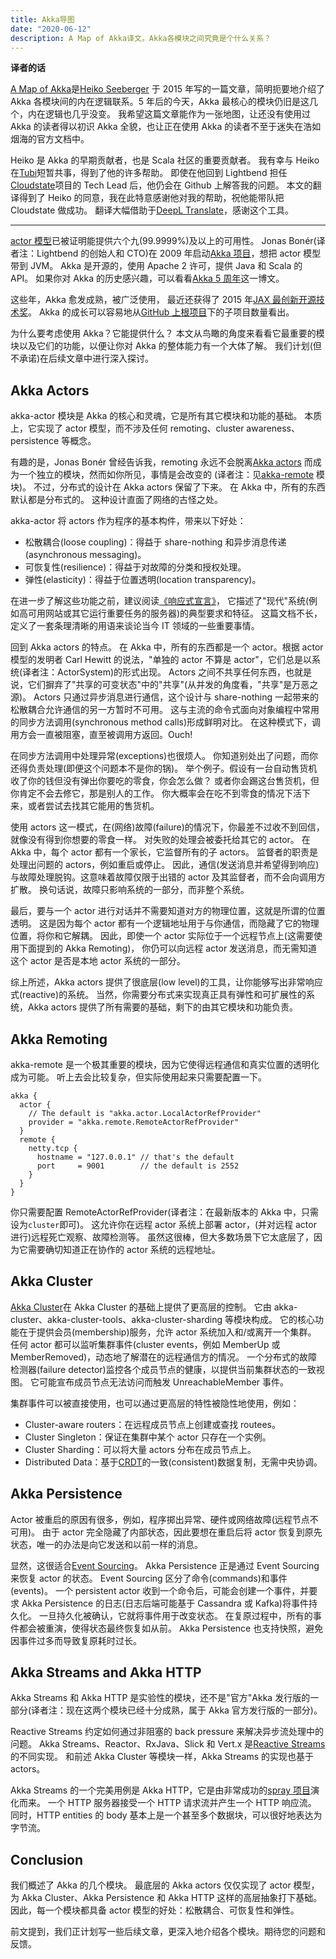 ```yaml
---
title: Akka导图
date: "2020-06-12"
description: A Map of Akka译文。Akka各模块之间究竟是个什么关系？
---
```


**译者的话**

[A Map of Akka](https://blog.codecentric.de/en/2015/07/a-map-of-akka/)是[Heiko Seeberger](https://github.com/hseeberger)
于 2015 年写的一篇文章，简明扼要地介绍了 Akka 各模块间的内在逻辑联系。5 年后的今天，Akka 最核心的模块仍旧是这几个，内在逻辑也几乎没变。
我希望这篇文章能作为一张地图，让还没有使用过 Akka 的读者得以初识 Akka 全貌，也让正在使用 Akka 的读者不至于迷失在浩如烟海的官方文档中。

Heiko 是 Akka 的早期贡献者，也是 Scala 社区的重要贡献者。
我有幸与 Heiko 在[Tubi](https://tubitv.com/)短暂共事，得到了他的许多帮助。
即使在他回到 Lightbend 担任[Cloudstate](https://cloudstate.io/)项目的 Tech Lead 后，他仍会在 Github 上解答我的问题。
本文的翻译得到了 Heiko 的同意，我在此特意感谢他对我的帮助，祝他能带队把 Cloudstate 做成功。
翻译大幅借助于[DeepL Translate](https://www.deepl.com/en/translator)，感谢这个工具。

---

[actor 模型](https://en.wikipedia.org/wiki/Actor_model)已被证明能提供六个九(99.9999%)及以上的可用性。
Jonas Bonér(译者注：Lightbend 的创始人和 CTO)在 2009 年启动[Akka 项目](https://akka.io/)，想把 actor 模型带到 JVM。
Akka 是开源的，使用 Apache 2 许可，提供 Java 和 Scala 的 API。
如果你对 Akka 的历史感兴趣，可以看看[Akka 5 周年](https://www.lightbend.com/akka-five-year-anniversary)这一博文。

这些年，Akka 愈发成熟，被广泛使用，
最近还获得了 2015 年[JAX 最创新开源技术奖](https://www.lightbend.com/blog/akka-wins-2015-jax-award-for-most-innovative-open-technology)。
Akka 的成长可以容易地从[GitHub 上根项目](https://github.com/akka/akka)下的子项目数量看出。

为什么要考虑使用 Akka？它能提供什么？
本文从鸟瞰的角度来看看它最重要的模块以及它们的功能，以便让你对 Akka 的整体能力有一个大体了解。
我们计划(但不承诺)在后续文章中进行深入探讨。

## Akka Actors

akka-actor 模块是 Akka 的核心和灵魂，它是所有其它模块和功能的基础。
本质上，它实现了 actor 模型，而不涉及任何 remoting、cluster awareness、persistence 等概念。

有趣的是，Jonas Bonér 曾经告诉我，remoting 永远不会脱离[Akka actors](https://blog.codecentric.de/en/2015/08/introduction-to-akka-actors/)
而成为一个独立的模块，然而如你所见，事情是会改变的
(译者注：见[akka-remote](https://github.com/akka/akka/tree/master/akka-remote/src) 模块)。
不过，分布式的设计在 Akka actors 保留了下来。
在 Akka 中，所有的东西默认都是分布式的。
这种设计直面了网络的古怪之处。

akka-actor 将 actors 作为程序的基本构件，带来以下好处：

- 松散耦合(loose coupling)：得益于 share-nothing 和异步消息传递(asynchronous messaging)。
- 可恢复性(resilience)：得益于对故障的分类和授权处理。
- 弹性(elasticity)：得益于位置透明(location transparency)。

在进一步了解这些功能之前，建议阅读[《响应式宣言》](https://www.reactivemanifesto.org/)，
它描述了"现代"系统(例如高可用网站或其它运行重要任务的服务器)的典型要求和特征。
这篇文档不长，定义了一套条理清晰的用语来谈论当今 IT 领域的一些重要事情。

回到 Akka actors 的特点。
在 Akka 中，所有的东西都是一个 actor。根据 actor 模型的发明者 Carl Hewitt 的说法，"单独的 actor 不算是 actor"，它们总是以系统(译者注：ActorSystem)的形式出现。
Actors 之间不共享任何东西，也就是说，它们摒弃了"共享的可变状态"中的"共享"(从并发的角度看，"共享"是万恶之源)。
Actors 只通过异步消息进行通信，这个设计与 share-nothing 一起带来的松散耦合允许通信的另一方暂时不可用。
这与主流的命令式面向对象编程中常用的同步方法调用(synchronous method calls)形成鲜明对比。
在这种模式下，调用方会一直被阻塞，直至被调用方返回。Ouch!

在同步方法调用中处理异常(exceptions)也很烦人。
你知道别处出了问题，而你还得负责处理(即便这个问题本不是你的锅)。
举个例子。假设有一台自动售货机收了你的钱但没有弹出你要吃的零食，你会怎么做？
或者你会踢这台售货机，但你肯定不会去修它，那是别人的工作。
你大概率会在吃不到零食的情况下活下来，或者尝试去找其它能用的售货机。

使用 actors 这一模式，在(网络)故障(failure)的情况下，你最差不过收不到回信，就像没有得到你想要的零食一样。
对失败的处理会被委托给其它的 actor。
在 Akka 中，每个 actor 都有一个家长，它监督所有的子 actors。
监督者的职责是处理出问题的 actors，例如重启或停止。
因此，通信(发送消息并希望得到响应)与故障处理脱钩。这意味着故障仅限于出错的 actor 及其监督者，而不会向调用方扩散。
换句话说，故障只影响系统的一部分，而非整个系统。

最后，要与一个 actor 进行对话并不需要知道对方的物理位置，这就是所谓的位置透明。
这是因为每个 actor 都有一个逻辑地址用于与你通信，而隐藏了它的物理位置，将你和它解耦。
因此，即使一个 actor 实际位于一个远程节点上(这需要使用下面提到的 Akka Remoting)，
你仍可以向远程 actor 发送消息，而无需知道这个 actor 是否是本地 actor 系统的一部分。

综上所述，Akka actors 提供了很底层(low level)的工具，让你能够写出非常响应式(reactive)的系统。
当然，你需要分布式来实现真正具有弹性和可扩展性的系统，Akka actors 提供了所有需要的基础，剩下的由其它模块和功能负责。

## Akka Remoting

akka-remote 是一个极其重要的模块，因为它使得远程通信和真实位置的透明化成为可能。
听上去会比较复杂，但实际使用起来只需要配置一下。

```
akka {
  actor {
    // The default is "akka.actor.LocalActorRefProvider"
    provider = "akka.remote.RemoteActorRefProvider"
  }
  remote {
    netty.tcp {
      hostname = "127.0.0.1" // that's the default
      port     = 9001        // the default is 2552
    }
  }
}
```

你只需要配置 RemoteActorRefProvider(译者注：在最新版本的 Akka 中，只需设为`cluster`即可)。
这允许你在远程 actor 系统上部署 actor，(并对远程 actor 进行)远程死亡观察、故障检测等。
虽然这很棒，但大多数场景下它太底层了，因为它需要确切知道正在协作的 actor 系统的远程地址。

## Akka Cluster

[Akka Cluster](https://blog.codecentric.de/en/2016/01/getting-started-akka-cluster/)在 Akka Cluster 的基础上提供了更高层的控制。
它由 akka-cluster、akka-cluster-tools、akka-cluster-sharding 等模块构成。
它的核心功能在于提供会员(membership)服务，允许 actor 系统加入和/或离开一个集群。
任何 actor 都可以监听集群事件(cluster events，例如 MemberUp 或 MemberRemoved)，动态地了解潜在的远程通信方的情况。
一个分布式的故障检测器(failure detector)监控各个成员节点的健康，以提供当前集群状态的一致视图。
它可能宣布成员节点无法访问而触发 UnreachableMember 事件。

集群事件可以被直接使用，也可以通过更高层的特性被隐性地使用，例如：

- Cluster-aware routers：在远程成员节点上创建或查找 routees。
- Cluster Singleton：保证在集群中某个 actor 只存在一个实例。
- Cluster Sharding：可以将大量 actors 分布在成员节点上。
- Distributed Data：基于[CRDT](https://en.wikipedia.org/wiki/Conflict-free_replicated_data_type)的一致(consistent)数据复制，无需中央协调。

## Akka Persistence

Actor 被重启的原因有很多，例如，程序掷出异常、硬件或网络故障(远程节点不可用)。
由于 actor 完全隐藏了内部状态，因此要想在重启后将 actor 恢复到原先状态，唯一的办法是向它发送和以前一样的消息。

显然，这很适合[Event Sourcing](https://www.martinfowler.com/eaaDev/EventSourcing.html)。
Akka Persistence 正是通过 Event Sourcing 来恢复 actor 的状态。
Event Sourcing 区分了命令(commands)和事件(events)。
一个 persistent actor 收到一个命令后，可能会创建一个事件，并要求 Akka Persistence 的日志(日志后端可能基于 Cassandra 或 Kafka)将事件持久化。
一旦持久化被确认，它就将事件用于改变状态。
在复原过程中，所有的事件都会被重演，使得状态最终恢复如从前。
Akka Persistence 也支持快照，避免因事件过多而导致复原耗时过长。

## Akka Streams and Akka HTTP

Akka Streams 和 Akka HTTP 是实验性的模块，还不是"官方"Akka 发行版的一部分(译者注：现在这两个模块已经十分成熟，属于 Akka 官方发行版的一部分)。

Reactive Streams 约定如何通过非阻塞的 back pressure 来解决异步流处理中的问题。
Akka Streams、Reactor、RxJava、Slick 和 Vert.x 是[Reactive Streams](http://www.reactive-streams.org/)的不同实现。
和前述 Akka Cluster 等模块一样，Akka Streams 的实现也基于 actors。

Akka Streams 的一个完美用例是 Akka HTTP，它是由非常成功的[spray 项目](http://spray.io/)演化而来。
一个 HTTP 服务器接受一个 HTTP 请求流并产生一个 HTTP 响应流。
同时，HTTP entities 的 body 基本上是一个甚至多个数据块，可以很好地表达为字节流。

## Conclusion

我们概述了 Akka 的几个模块。
最底层的 Akka actors 仅仅实现了 actor 模型，为 Akka Cluster、Akka Persistence 和 Akka HTTP 这样的高层抽象打下基础。
因此，每一个模块都具备 actor 模型的好处：松散耦合、可恢复性和弹性。

前文提到，我们正计划写一些后续文章，更深入地介绍各个模块。期待您的问题和反馈。
